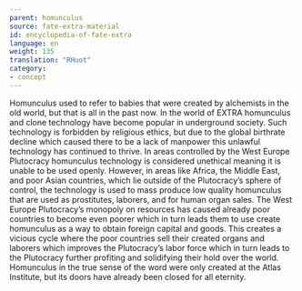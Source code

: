 ```yaml
---
parent: homunculus
source: fate-extra-material
id: encyclopedia-of-fate-extra
language: en
weight: 135
translation: "RHuot"
category:
- concept
---
```


Homunculus used to refer to babies that were created by alchemists in the old world, but that is all in the past now.
In the world of EXTRA homunculus and clone technology have become popular in underground society.
Such technology is forbidden by religious ethics, but due to the global birthrate decline which caused there to be a lack of manpower this unlawful technology has continued to thrive.
In areas controlled by the West Europe Plutocracy homunculus technology is considered unethical meaning it is unable to be used openly. However, in areas like Africa, the Middle East, and poor Asian countries, which lie outside of the Plutocracy’s sphere of control, the technology is used to mass produce low quality homunculus that are used as prostitutes, laborers, and for human organ sales.
The West Europe Plutocracy’s monopoly on resources has caused already poor countries to become even poorer which in turn leads them to use create homunculus as a way to obtain foreign capital and goods. This creates a vicious cycle where the poor countries sell their created organs and laborers which improves the Plutocracy’s labor force which in turn leads to the Plutocracy further profiting and solidifying their hold over the world.
Homunculus in the true sense of the word were only created at the Atlas Institute, but its doors have already been closed for all eternity.
